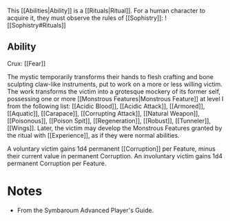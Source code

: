 This [[Abilities|Ability]] is a [[Rituals|Ritual]]. For a human character to acquire it, they must observe the rules of [[Sophistry]]:
![[Sophistry#Rituals]]
## Ability
Crux: [[Fear]]

The mystic temporarily transforms their hands to flesh crafting and bone sculpting claw-like instruments, put to work on a more or less willing victim. The work transforms the victim into a grotesque mockery of its former self, possessing one or more [[Monstrous Features|Monstrous Feature]] at level I from the following list: [[Acidic Blood]], [[Acidic Attack]], [[Armored]], [[Aquatic]], [[Carapace]], [[Corrupting Attack]], [[Natural Weapon]], [[Poisonous]], [[Poison Spit]], [[Regeneration]], [[Robust]], [[Tunneler]], [[Wings]]. Later, the victim may develop the Monstrous Features granted by the ritual with [[Experience]], as if they were normal abilities.

A voluntary victim gains 1d4 permanent [[Corruption]] per Feature, minus their current value in permanent Corruption. An involuntary victim gains 1d4 permanent Corruption per Feature.
# Notes
* From the Symbaroum Advanced Player's Guide.